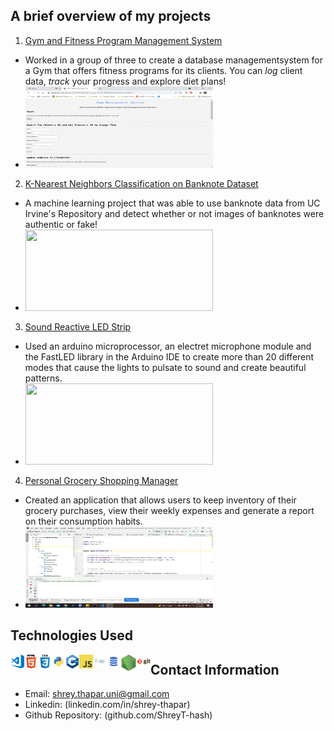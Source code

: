 ## A brief overview of my projects

1. [Gym and Fitness Program Management System](https://www.students.cs.ubc.ca/~tshrey/CPSC304Project_project_f3v2b_j8f2b_l0d9/)

- Worked in a group of three to create a database managementsystem for a Gym that offers fitness programs for its
clients. You can *log* client data, *track* your progress and explore diet plans!
- <img src = "https://raw.githubusercontent.com/ShreyT-hash/hello-world/main/media-src/DBMS%20recording.gif" width = "300" height = "130" />

2. [K-Nearest Neighbors Classification on Banknote Dataset](https://shreyt-hash.github.io/DSCI-100-KNN-Classification/)

- A machine learning project that was able to use banknote data from UC Irvine's Repository and detect whether or not images of banknotes were authentic or fake! 
- <img src = "https://raw.githubusercontent.com/ShreyT-hash/hello-world/main/media-src/DSCI%20recording.gif" width = "300" height = "130"/>


3. [Sound Reactive LED Strip](https://github.com/ShreyT-hash/DIY-LED-Visualizer)

- Used an arduino microprocessor, an electret microphone module and the FastLED library in the Arduino IDE to
create more than 20 different modes that cause the lights to pulsate to sound and create beautiful patterns.
- <img src = "https://j.gifs.com/XQQNll.gif" width = "300" height = "130"/>


4. [Personal Grocery Shopping Manager](https://github.com/ShreyT-hash/Grocery-Tracker)

- Created an application that allows users to keep inventory of their grocery purchases, view their weekly expenses and
generate a report on their consumption habits.
- <img src = "https://raw.githubusercontent.com/ShreyT-hash/hello-world/main/media-src/grocery%20recording.gif" width = "300" height = "130"/>


## Technologies Used 
<img align="left" alt="Visual Studio Code" width="22px" src="https://raw.githubusercontent.com/github/explore/80688e429a7d4ef2fca1e82350fe8e3517d3494d/topics/visual-studio-code/visual-studio-code.png" />
<img align="left" alt ="HTML5" width="22px" src="https://raw.githubusercontent.com/github/explore/80688e429a7d4ef2fca1e82350fe8e3517d3494d/topics/html/html.png"/>
<img align="left" alt="CSS3" width="22px" src="https://raw.githubusercontent.com/github/explore/80688e429a7d4ef2fca1e82350fe8e3517d3494d/topics/css/css.png" />
<img align="left" alt ="Python" width="22px" src="https://raw.githubusercontent.com/github/explore/80688e429a7d4ef2fca1e82350fe8e3517d3494d/topics/python/python.png"/>
<img align="left" alt ="CPP" width="22px" src="https://raw.githubusercontent.com/github/explore/80688e429a7d4ef2fca1e82350fe8e3517d3494d/topics/cpp/cpp.png"/>
<img align="left" alt="JavaScript" width="22px" src="https://raw.githubusercontent.com/github/explore/80688e429a7d4ef2fca1e82350fe8e3517d3494d/topics/javascript/javascript.png" />
<img align="left" alt="Java" width="22px" src="https://raw.githubusercontent.com/github/explore/80688e429a7d4ef2fca1e82350fe8e3517d3494d/topics/java/java.png" />
<img align="left" alt="SQL" width="22px" src="https://raw.githubusercontent.com/github/explore/80688e429a7d4ef2fca1e82350fe8e3517d3494d/topics/sql/sql.png" />
<img align="left" alt="Node.js" width="26px" src="https://raw.githubusercontent.com/github/explore/80688e429a7d4ef2fca1e82350fe8e3517d3494d/topics/nodejs/nodejs.png" />
<img align="left" alt="Git" width="22px" src="https://raw.githubusercontent.com/github/explore/80688e429a7d4ef2fca1e82350fe8e3517d3494d/topics/git/git.png" />


## Contact Information
- Email: shrey.thapar.uni@gmail.com 
- Linkedin: (linkedin.com/in/shrey-thapar)
- Github Repository: (github.com/ShreyT-hash)
